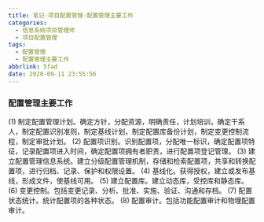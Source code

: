 ```yaml
---
title: 笔记-项目配置管理-配置管理主要工作
categories:
  - 信息系统项目管理师
  - 项目配置管理
tags:
  - 配置管理
  - 配置管理主要工作
abbrlink: 5fad
date: 2020-09-11 23:55:56
---
```


### 配置管理主要工作

(1) 制定配置管理计划。确定方针，分配资源，明确责任，计划培训，确定干系人，制定配置识别准则，制定基线计划，制定配置库备份计划，制定变更控制流程，制定审批计划。
(2) 配置项识别。识别配置项，分配唯一标识，确定配置项特征，记录配置项进入时间，确定配置项拥有者职责，进行配置项登记管理。
(3) 建立配置管理信息系统。建立分级配置管理机制，存储和检索配置项，共享和转换配置项，进行归档、记录、保护和权限设置。
(4) 基线化。获得授权，建立或发布基线，形成文件，使基线可用。
(5) 建立配置库。建立动态库，受控库和静态库。
(6) 变更控制。包括变更记录、分析、批准、实施、验证、沟通和存档。
(7) 配置状态统计。统计配置项的各种状态。
(8) 配置审计。包括功能配置审计和物理配置审计。
